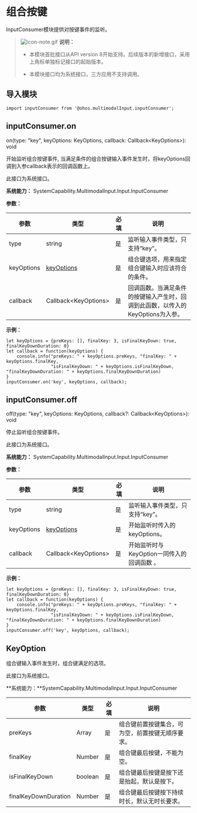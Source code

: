 # 组合按键

InputConsumer模块提供对按键事件的监听。

> ![icon-note.gif](public_sys-resources/icon-note.gif) **说明：**
>
> - 本模块首批接口从API version 8开始支持。后续版本的新增接口，采用上角标单独标记接口的起始版本。
>
> - 本模块接口均为系统接口，三方应用不支持调用。


## 导入模块


```
import inputConsumer from '@ohos.multimodalInput.inputConsumer';
```


## inputConsumer.on

on(type: "key", keyOptions: KeyOptions, callback: Callback&lt;KeyOptions&gt;): void

开始监听组合按键事件, 当满足条件的组合按键输入事件发生时，将keyOptions回调到入参callback表示的回调函数上。

此接口为系统接口。

**系统能力：** SystemCapability.MultimodalInput.Input.InputConsumer

**参数：** 

| 参数 | 类型 | 必填 | 说明 |
| -------- | -------- | -------- | -------- |
| type | string | 是 | 监听输入事件类型，只支持“key”。 |
| keyOptions | [keyOptions](#keyOptions) | 是 | 组合键选项，用来指定组合键输入时应该符合的条件。 |
| callback | Callback&lt;KeyOptions&gt; | 是 | 回调函数。当满足条件的按键输入产生时，回调到此函数，以传入的KeyOptions为入参。 |

**示例：** 

```
let keyOptions = {preKeys: [], finalKey: 3, isFinalKeyDown: true, finalKeyDownDuration: 0}
let callback = function(keyOptions) {
    console.info("preKeys: " + keyOptions.preKeys, "finalKey: " + keyOptions.finalKey, 
                 "isFinalKeyDown: " + keyOptions.isFinalKeyDown, "finalKeyDownDuration: " + keyOptions.finalKeyDownDuration)
}
inputConsumer.on('key', keyOptions, callback);
```


## inputConsumer.off

off(type: "key", keyOptions: KeyOptions, callback?: Callback&lt;KeyOptions&gt;): void

停止监听组合按键事件。

此接口为系统接口。

**系统能力：** SystemCapability.MultimodalInput.Input.InputConsumer

**参数：** 

| 参数 | 类型 | 必填 | 说明 |
| -------- | -------- | -------- | -------- |
| type | string | 是 | 监听输入事件类型，只支持“key”。 |
| keyOptions | [keyOptions](#keyOptions) | 是 | 开始监听时传入的keyOptions。 |
| callback | Callback&lt;KeyOptions&gt; | 是 | 开始监听时与KeyOption一同传入的回调函数&nbsp;。 |

**示例：** 

```
let keyOptions = {preKeys: [], finalKey: 3, isFinalKeyDown: true, finalKeyDownDuration: 0}
let callback = function(keyOptions) {
    console.info("preKeys: " + keyOptions.preKeys, "finalKey: " + keyOptions.finalKey, 
                 "isFinalKeyDown: " + keyOptions.isFinalKeyDown, "finalKeyDownDuration: " + keyOptions.finalKeyDownDuration)
}
inputConsumer.off('key', keyOptions, callback);
```


## KeyOption

组合键输入事件发生时，组合键满足的选项。

此接口为系统接口。

**系统能力：**SystemCapability.MultimodalInput.Input.InputConsumer

  | 参数 | 类型 | 必填 | 说明 | 
| -------- | -------- | -------- | -------- |
| preKeys | Array | 是 | 组合键前置按键集合，可为空，前置按键无顺序要求。 | 
| finalKey | Number | 是 | 组合键最后按键，不能为空。 | 
| isFinalKeyDown | boolean | 是 | 组合键最后按键是按下还是抬起，默认是按下。 | 
| finalKeyDownDuration | Number | 是 | 组合键最后按键按下持续时长，默认无时长要求。 | 
